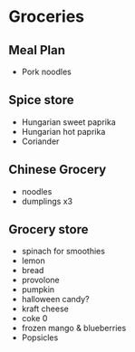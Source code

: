 # Groceries

## Meal Plan

- Pork noodles

## Spice store

- Hungarian sweet paprika
- Hungarian hot paprika
- Coriander

## Chinese Grocery

- noodles
- dumplings x3

## Grocery store

- spinach for smoothies
- lemon
- bread
- provolone
- pumpkin
- halloween candy?
- kraft cheese
- coke 0
- frozen mango & blueberries
- Popsicles
